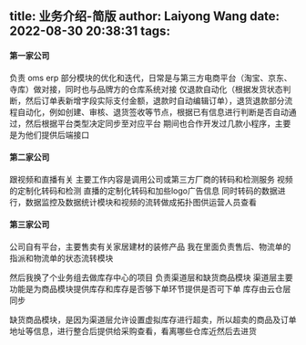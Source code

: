title: 业务介绍-简版
author: Laiyong Wang
date: 2022-08-30 20:38:31
tags:
---
#### 第一家公司
负责 oms erp 部分模块的优化和迭代，日常是与第三方电商平台（淘宝、京东、寺库）做对接，同时也与品牌方的仓库系统对接
仅退款自动化（根据发货状态判断，然后订单表新增字段实际支付金额，退款时自动编辑订单），退货退款部分流程自动化，例如创建、审核、退货签收等节点，根据已有信息进行判断是否自动通过，然后根据平台类型决定同步至对应平台
期间也合作开发过几款小程序，主要是为他们提供后端接口

#### 第二家公司
跟视频和直播有关
主要工作内容是调用公司或第三方厂商的转码和检测服务
视频的定制化转码和检测
直播的定制化转码和加些logo广告信息
同时转码的数据进行，数据监控及数据统计模块和视频的流转做成拓扑图供运营人员查看

#### 第三家公司
公司自有平台，主要售卖有关家居建材的装修产品
我在里面负责售后、物流单的指派和物流单的状态流转模块

然后我换了个业务组去做库存中心的项目
负责渠道层和缺货商品模块
渠道层主要功能是为商品模块提供库存和库存是否够下单环节提供是否可下单
库存由云仓层同步

缺货商品模块，是因为渠道层允许设置虚拟库存进行超卖，所以超卖的商品及订单地址等信息，进行整合后提供给采购查看，看离哪些仓库近然后去进货
